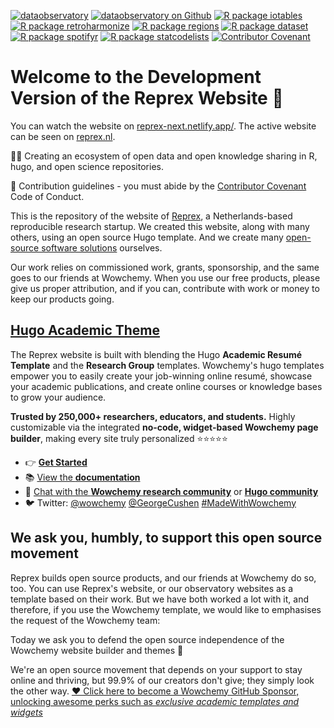 [![dataobservatory](https://img.shields.io/badge/ecosystem-dataobservatory.eu-3EA135.svg)](https://dataobservatory.eu/)
[![dataobservatory on
Github](https://img.shields.io/badge/github-dataobservatory.eu-6e5494.svg)](https://github.com/dataobservatory-eu/)
[![R package
iotables](https://img.shields.io/badge/R-iotables-4EC0E4.svg)](https://iotables.dataobservatory.eu)
[![R package
retroharmonize](https://img.shields.io/badge/R-retroharmonize-007CBB.svg)](https://iotables.dataobservatory.eu)
[![R package
regions](https://img.shields.io/badge/R-regions-00843A.svg)](https://regions.dataobservatory.eu)
[![R package
dataset](https://img.shields.io/badge/R-dataset-E4007F.svg)](https://dataset.dataobservatory.eu)
[![R package
spotifyr](https://img.shields.io/badge/R-spotifyr-1db954.svg)](https://www.rcharlie.com/spotifyr)
[![R package
statcodelists](https://img.shields.io/badge/R-statcodelists-lightgrey.svg)](https://statcodelists.dataobservatory.eu)
[![Contributor
Covenant](https://img.shields.io/badge/ethics-Contributor%20Covenant-680171.svg)](https://dataobservatory.eu/)

# Welcome to the Development Version of the Reprex Website 👋

You can watch the website on [reprex-next.netlify.app/](https://reprex-next.netlify.app/). The active website can be seen on [reprex.nl](https://reprex.nl).

🙋‍♀️ Creating an ecosystem of open data and open knowledge sharing in R, hugo, and open science repositories.

🌈 Contribution guidelines - you must abide by the [Contributor Covenant](https://www.contributor-covenant.org/version/2/1/code_of_conduct/) Code of Conduct.

This is the repository of the website of [Reprex](https://reprex.nl/), a Netherlands-based reproducible research startup.  We created this website, along with many others, using an open source Hugo template. And we create many [open-source software solutions](https://reprex.nl/software/) ourselves.

Our work relies on commissioned work, grants, sponsorship, and the same goes to our friends at Wowchemy.  When you use our free products, please give us proper attribution, and if you can, contribute with work or money to keep our products going. 

## [Hugo Academic Theme](https://github.com/wowchemy/starter-hugo-academic)

The Reprex website is built with blending the Hugo **Academic Resumé Template** and the **Research Group** templates. Wowchemy's hugo templates empower you to easily create your job-winning online resumé, showcase your academic publications, and create online courses or knowledge bases to grow your audience.

️**Trusted by 250,000+ researchers, educators, and students.** Highly customizable via the integrated **no-code, widget-based Wowchemy page builder**, making every site truly personalized ⭐⭐⭐⭐⭐

- 👉 [**Get Started**](https://wowchemy.com/hugo-themes/)
- 📚 [View the **documentation**](https://wowchemy.com/docs/)
- 💬 [Chat with the **Wowchemy research community**](https://discord.gg/z8wNYzb) or [**Hugo community**](https://discourse.gohugo.io)
- 🐦 Twitter: [@wowchemy](https://twitter.com/wowchemy) [@GeorgeCushen](https://twitter.com/GeorgeCushen) [#MadeWithWowchemy](https://twitter.com/search?q=%23MadeWithWowchemy&src=typed_query)

## We ask you, humbly, to support this open source movement

Reprex builds open source products, and our friends at Wowchemy do so, too.  You can use Reprex's website, or our observatory websites as a template based on their work.  But we have both worked a lot with it, and therefore, if you use the Wowchemy template, we would like to emphasises the request of the Wowchemy team:

Today we ask you to defend the open source independence of the Wowchemy website builder and themes 🐧

We're an open source movement that depends on your support to stay online and thriving, but 99.9% of our creators don't give; they simply look the other way. [❤️ Click here to become a Wowchemy GitHub Sponsor, unlocking awesome perks such as _exclusive academic templates and widgets_](https://github.com/sponsors/gcushen)



